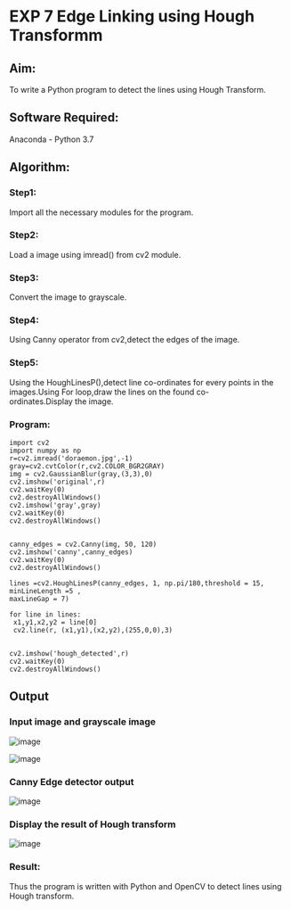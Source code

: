 # EXP 7 Edge Linking using Hough Transformm
## Aim:
To write a Python program to detect the lines using Hough Transform.

## Software Required:
Anaconda - Python 3.7

## Algorithm:
### Step1:

Import all the necessary modules for the program.
### Step2:

Load a image using imread() from cv2 module.
### Step3:

Convert the image to grayscale.
### Step4:

Using Canny operator from cv2,detect the edges of the image.
### Step5:

Using the HoughLinesP(),detect line co-ordinates for every points in the images.Using For loop,draw the lines on the found co-ordinates.Display the image.

### Program:
```
import cv2
import numpy as np
r=cv2.imread('doraemon.jpg',-1)
gray=cv2.cvtColor(r,cv2.COLOR_BGR2GRAY)
img = cv2.GaussianBlur(gray,(3,3),0)
cv2.imshow('original',r)
cv2.waitKey(0)
cv2.destroyAllWindows()
cv2.imshow('gray',gray)
cv2.waitKey(0)
cv2.destroyAllWindows()


canny_edges = cv2.Canny(img, 50, 120)
cv2.imshow('canny',canny_edges)
cv2.waitKey(0)
cv2.destroyAllWindows()

lines =cv2.HoughLinesP(canny_edges, 1, np.pi/180,threshold = 15, minLineLength =5 ,
maxLineGap = 7)

for line in lines:
 x1,y1,x2,y2 = line[0]
 cv2.line(r, (x1,y1),(x2,y2),(255,0,0),3)


cv2.imshow('hough_detected',r)
cv2.waitKey(0)
cv2.destroyAllWindows()

```

## Output

### Input image and grayscale image
![image](https://github.com/user-attachments/assets/39221ea6-c00b-41b2-a033-8bed0555dd41)

![image](https://github.com/user-attachments/assets/86b33171-f5a4-4707-bcaf-853a929a1691)

### Canny Edge detector output
![image](https://github.com/user-attachments/assets/74cf9755-2802-4db4-85e1-efeab1121a66)

### Display the result of Hough transform
![image](https://github.com/user-attachments/assets/e3dac643-6cc0-4fdb-92f5-86931e80de43)


### Result:
Thus the program is written with Python and OpenCV to detect lines using Hough transform.
